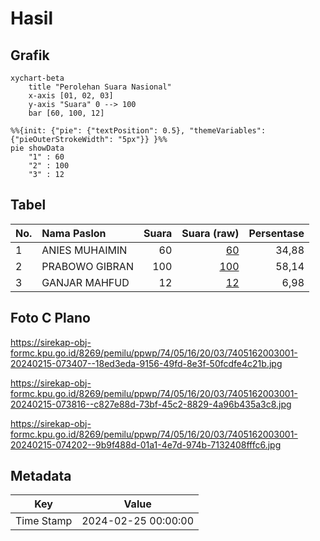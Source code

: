 # Hasil

## Grafik

```mermaid
xychart-beta
    title "Perolehan Suara Nasional"
    x-axis [01, 02, 03]
    y-axis "Suara" 0 --> 100
    bar [60, 100, 12]
```

```mermaid
%%{init: {"pie": {"textPosition": 0.5}, "themeVariables": {"pieOuterStrokeWidth": "5px"}} }%%
pie showData
    "1" : 60
    "2" : 100
    "3" : 12
```

## Tabel

| No. | Nama Paslon    | Suara | Suara (raw) | Persentase |
|:--- |:-------------- | -----:| -----------:| ----------:|
| 1   | ANIES MUHAIMIN | 60    | [60][p-1]   | 34,88      |
| 2   | PRABOWO GIBRAN | 100   | [100][p-2]  | 58,14      |
| 3   | GANJAR MAHFUD  | 12    | [12][p-3]   | 6,98       |


[p-1]: https://github.com/gigit-pemilu/pemilu-2024/blob/main/pilpres/hitung-suara/sub/74-sulawesi-tenggara/sub/05-konawe-selatan/sub/16-moramo-utara/sub/2003-tanjung-tiram/sub/001-tps/sub/paslon-1.txt
[p-2]: https://github.com/gigit-pemilu/pemilu-2024/blob/main/pilpres/hitung-suara/sub/74-sulawesi-tenggara/sub/05-konawe-selatan/sub/16-moramo-utara/sub/2003-tanjung-tiram/sub/001-tps/sub/paslon-2.txt
[p-3]: https://github.com/gigit-pemilu/pemilu-2024/blob/main/pilpres/hitung-suara/sub/74-sulawesi-tenggara/sub/05-konawe-selatan/sub/16-moramo-utara/sub/2003-tanjung-tiram/sub/001-tps/sub/paslon-3.txt

## Foto C Plano

https://sirekap-obj-formc.kpu.go.id/8269/pemilu/ppwp/74/05/16/20/03/7405162003001-20240215-073407--18ed3eda-9156-49fd-8e3f-50fcdfe4c21b.jpg

https://sirekap-obj-formc.kpu.go.id/8269/pemilu/ppwp/74/05/16/20/03/7405162003001-20240215-073816--c827e88d-73bf-45c2-8829-4a96b435a3c8.jpg

https://sirekap-obj-formc.kpu.go.id/8269/pemilu/ppwp/74/05/16/20/03/7405162003001-20240215-074202--9b9f488d-01a1-4e7d-974b-7132408fffc6.jpg


## Metadata

| Key        | Value               |
| ---------- | ------------------- |
| Time Stamp | 2024-02-25 00:00:00 |



